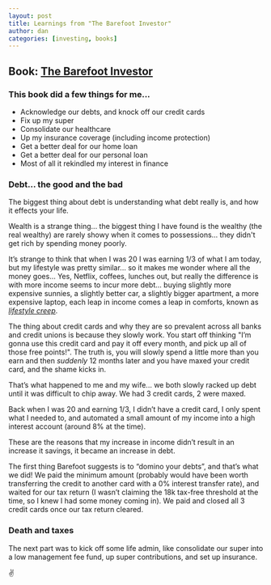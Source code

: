 ```yaml
---
layout: post
title: Learnings from "The Barefoot Investor"
author: dan
categories: [investing, books]
---
```


## Book: [The Barefoot Investor](https://barefootinvestor.com/)

### This book did a few things for me...

- Acknowledge our debts, and knock off our credit cards
- Fix up my super
- Consolidate our healthcare
- Up my insurance coverage (including income protection)
- Get a better deal for our home loan
- Get a better deal for our personal loan
- Most of all it rekindled my interest in finance

### Debt... the good and the bad

The biggest thing about debt is understanding what debt really is, and how it effects your life.

Wealth is a strange thing... the biggest thing I have found is the wealthy (the real wealthy) are rarely showy when it comes to possessions... they didn't get rich by spending money poorly.

It’s strange to think that when I was 20 I was earning 1/3 of what I am today, but my lifestyle was pretty similar... so it makes me wonder where all the money goes... Yes, Netflix, coffees, lunches out, but really the difference is with more income seems to incur more debt... buying slightly more expensive sunnies, a slightly better car, a slightly bigger apartment, a more expensive laptop, each leap in income comes a leap in comforts, known as _[lifestyle creep](https://www.forbes.com/sites/camilomaldonado/2018/08/23/slippery-slope-lifestyle-creep/)_.

The thing about credit cards and why they are so prevalent across all banks and credit unions is because they slowly work. You start off thinking "I’m gonna use this credit card and pay it off every month, and pick up all of those free points!". The truth is, you will slowly spend a little more than you earn and then _suddenly_ 12 months later and you have maxed your credit card, and the shame kicks in.

That’s what happened to me and my wife... we both slowly racked up debt until it was difficult to chip away. We had 3 credit cards, 2 were maxed.

Back when I was 20 and earning 1/3, I didn’t have a credit card, I only spent what I needed to, and automated a small amount of my income into a high interest account (around 8% at the time).

These are the reasons that my increase in income didn’t result in an increase it savings, it became an increase in debt.

The first thing Barefoot suggests is to “domino your debts”, and that’s what we did! We paid the minimum amount (probably would have been worth transferring the credit to another card with a 0% interest transfer rate), and waited for our tax return (I wasn’t claiming the 18k tax-free threshold at the time, so I knew I had some money coming in). We paid and closed all 3 credit cards once our tax return cleared.

### Death and taxes

The next part was to kick off some life admin, like consolidate our super into a low management fee fund, up super contributions, and set up insurance.

:v:
